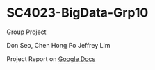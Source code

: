 # SC4023-BigData-Grp10
Group Project

 Don Seo,
 Chen Hong Po
 Jeffrey Lim

Project Report on [Google Docs](https://docs.google.com/document/d/1IBds_tms9j4lz1rpnFlZsLX2or5ypXsGOLNzX9Y5vnA/edit?pli=1) 
